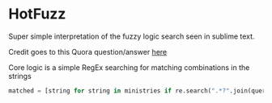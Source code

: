 HotFuzz
=======

Super simple interpretation of the fuzzy logic search seen in sublime text.

Credit goes to this Quora question/answer [here](http://www.quora.com/Algorithms/How-is-the-fuzzy-search-algorithm-in-Sublime-Text-designed/answer/Bulat-Bochkariov)

Core logic is a simple RegEx searching for matching combinations in the strings
```Python
matched = [string for string in ministries if re.search(".*?".join(query),string,flags=re.IGNORECASE)]
```
